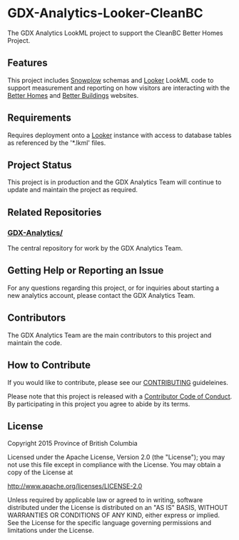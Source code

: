# GDX-Analytics-Looker-CleanBC
The GDX Analytics LookML project to support the CleanBC Better Homes Project.

## Features

This project includes [Snowplow](https://snowplowanalytics.com/) schemas and [Looker](https://looker.com/) LookML code to support measurement and reporting on how visitors are interacting with the [Better Homes](https://betterhomesbc.ca/) and [Better Buildings](https://betterbuildingsbc.ca/) websites.

## Requirements
 
Requires deployment onto a [Looker](https://looker.com/) instance with access to database tables as referenced by the '*.lkml' files.
 
## Project Status
 
This project is in production and the GDX Analytics Team will continue to update and maintain the project as required.

## Related Repositories
 
### [GDX-Analytics/](https://github.com/bcgov/GDX-Analytics)

The central repository for work by the GDX Analytics Team.
 
## Getting Help or Reporting an Issue
 
For any questions regarding this project, or for inquiries about starting a new analytics account, please contact the GDX Analytics Team.

## Contributors

The GDX Analytics Team are the main contributors to this project and maintain the code.

## How to Contribute

If you would like to contribute, please see our [CONTRIBUTING](CONTRIBUTING.md) guideleines.

Please note that this project is released with a [Contributor Code of Conduct](CODE_OF_CONDUCT.md). By participating in this project you agree to abide by its terms.

## License

Copyright 2015 Province of British Columbia

Licensed under the Apache License, Version 2.0 (the "License");
you may not use this file except in compliance with the License.
You may obtain a copy of the License at

   http://www.apache.org/licenses/LICENSE-2.0

Unless required by applicable law or agreed to in writing, software
distributed under the License is distributed on an "AS IS" BASIS,
WITHOUT WARRANTIES OR CONDITIONS OF ANY KIND, either express or implied.
See the License for the specific language governing permissions and limitations under the License.
